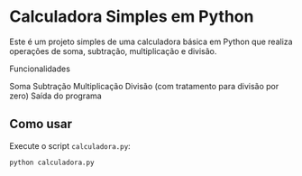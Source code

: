 
# Calculadora Simples em Python

Este é um projeto simples de uma calculadora básica em Python que realiza operações de soma, subtração, multiplicação e divisão.

Funcionalidades

Soma
Subtração
Multiplicação
Divisão (com tratamento para divisão por zero)
Saída do programa

## Como usar

Execute o script `calculadora.py`:

```bash
python calculadora.py

